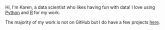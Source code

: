 Hi, I'm Karen, a data scientist who likes having fun with data! I love using [Python](https://www.python.org/) and [R](https://www.r-project.org/) for my work.

The majority of my work is not on GitHub but I do have a few projects [here](https://github.com/gaskyk).
